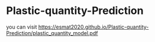 # Plastic-quantity-Prediction



you can visit https://esmat2020.github.io/Plastic-quantity-Prediction/plastic_quantity_model.pdf
